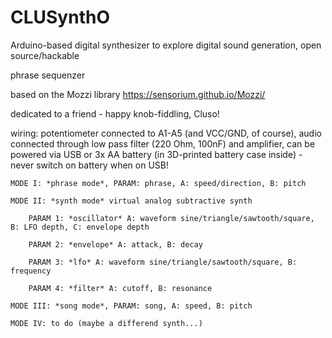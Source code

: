 # CLUSynthO
Arduino-based digital synthesizer to explore digital sound generation, open source/hackable

phrase sequenzer

based on the Mozzi library https://sensorium.github.io/Mozzi/

dedicated to a friend - happy knob-fiddling, Cluso!

wiring: potentiometer connected to A1-A5 (and VCC/GND, of course), audio connected through low pass filter (220 Ohm, 100nF) and amplifier, can be powered via USB or 3x AA battery (in 3D-printed battery case inside) - never switch on battery when on USB!

    MODE I: *phrase mode*, PARAM: phrase, A: speed/direction, B: pitch

    MODE II: *synth mode* virtual analog subtractive synth

        PARAM 1: *oscillator* A: waveform sine/triangle/sawtooth/square, B: LFO depth, C: envelope depth
  
        PARAM 2: *envelope* A: attack, B: decay
  
        PARAM 3: *lfo* A: waveform sine/triangle/sawtooth/square, B: frequency
  
        PARAM 4: *filter* A: cutoff, B: resonance
  
    MODE III: *song mode*, PARAM: song, A: speed, B: pitch

    MODE IV: to do (maybe a differend synth...)
